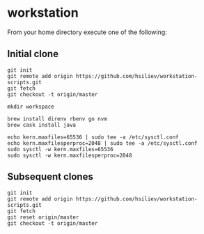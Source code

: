 # workstation

From your home directory execute one of the following:

## Initial clone
```
git init
git remote add origin https://github.com/hsiliev/workstation-scripts.git
git fetch
git checkout -t origin/master

mkdir workspace

brew install direnv rbenv go nvm
brew cask install java

echo kern.maxfiles=65536 | sudo tee -a /etc/sysctl.conf
echo kern.maxfilesperproc=2048 | sudo tee -a /etc/sysctl.conf
sudo sysctl -w kern.maxfiles=65536
sudo sysctl -w kern.maxfilesperproc=2048
```

## Subsequent clones
```
git init
git remote add origin https://github.com/hsiliev/workstation-scripts.git
git fetch
git reset origin/master
git checkout -t origin/master
```
